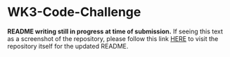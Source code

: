 # WK3-Code-Challenge


**README writing still in progress at time of submission.**
If seeing this text as a screenshot of the repository, please follow this link [HERE](https://github.com/oyieroyier/WK3-Code-Challenge) to visit the repository itself for the updated README.
